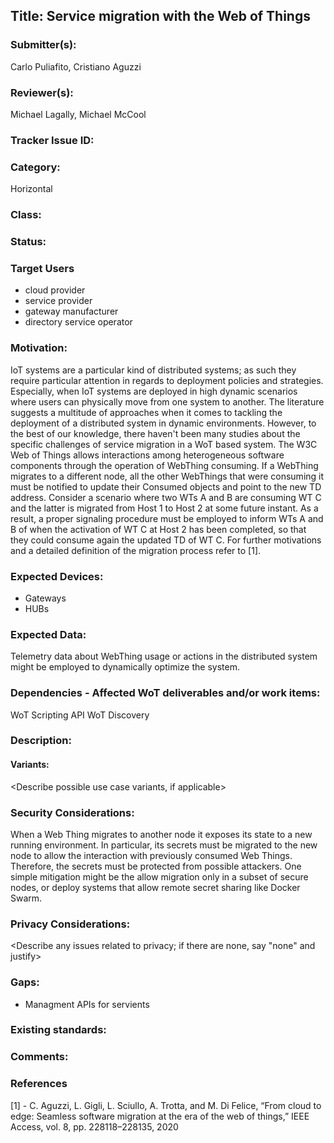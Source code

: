 ## Title: Service migration with the Web of Things

### Submitter(s): 

Carlo Puliafito, Cristiano Aguzzi

### Reviewer(s):

Michael Lagally, Michael McCool

### Tracker Issue ID:

### Category:

Horizontal

### Class: 

### Status: 

### Target Users
- cloud provider
- service provider
- gateway manufacturer
- directory service operator

### Motivation:
IoT systems are a particular kind of distributed systems; as such they require particular attention in regards to deployment policies and strategies. Especially, when IoT systems are deployed in high dynamic scenarios where users can physically move from one system to another. The literature suggests a multitude of approaches when it comes to tackling the deployment of a distributed system in dynamic environments. However, to the best of our knowledge, there haven't been many studies about the specific challenges of service migration in a WoT based system. The W3C Web of Things allows interactions among heterogeneous software components through the operation of WebThing consuming.
If a WebThing migrates to a different node, all the other WebThings that were consuming it must be notified to update their Consumed objects and point to the new TD address. Consider a scenario where two WTs A and B are consuming WT C and the latter is migrated from Host 1 to Host 2 at some future instant. As a result, a proper signaling procedure must be employed to inform WTs A and B of when the activation of WT C at Host 2 has been completed, so that they could consume again the updated TD of WT C.
For further motivations and a detailed definition of the migration process refer to [1].

### Expected Devices:

- Gateways
- HUBs

### Expected Data:

Telemetry data about WebThing usage or actions in the distributed system might be employed to dynamically optimize the system. 

### Dependencies - Affected WoT deliverables and/or work items:

WoT Scripting API
WoT Discovery


### Description:

<Provide a description from the users perspective>

#### Variants:

<Describe possible use case variants, if applicable>

### Security Considerations:

When a Web Thing migrates to another node it exposes its state to a new running environment. In particular,
its secrets must be migrated to the new node to allow the interaction with previously consumed Web Things.
Therefore, the secrets must be protected from possible attackers. One simple mitigation might be the allow
migration only in a subset of secure nodes, or deploy systems that allow remote secret sharing like Docker
Swarm. 

### Privacy Considerations:

<Describe any issues related to privacy; if there are none, say "none" and justify>

### Gaps:

- Managment APIs for servients

### Existing standards:

<Provide links to relevant standards that are relevant for this use case>

### Comments:
  
### References
[1] -  C. Aguzzi, L. Gigli, L. Sciullo, A. Trotta, and M. Di Felice, “From cloud to edge: Seamless software migration at the era of the web of things,” IEEE Access, vol. 8, pp. 228118–228135, 2020


